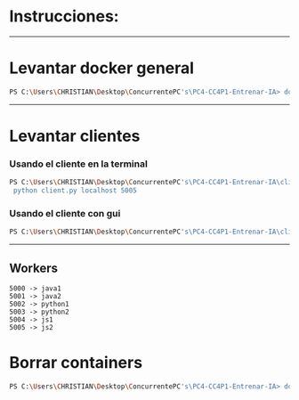 # Instrucciones:
---
# Levantar docker general
```bash
PS C:\Users\CHRISTIAN\Desktop\ConcurrentePC's\PC4-CC4P1-Entrenar-IA> docker compose up -d
```
---

# Levantar clientes
### Usando el cliente en la terminal
```bash
PS C:\Users\CHRISTIAN\Desktop\ConcurrentePC's\PC4-CC4P1-Entrenar-IA\client>
 python client.py localhost 5005
```
### Usando el cliente con gui
```bash
PS C:\Users\CHRISTIAN\Desktop\ConcurrentePC's\PC4-CC4P1-Entrenar-IA\client> python client_gui.py
```
---
## Workers
```
5000 -> java1
5001 -> java2
5002 -> python1
5003 -> python2
5004 -> js1
5005 -> js2
```

# Borrar containers
```bash
PS C:\Users\CHRISTIAN\Desktop\ConcurrentePC's\PC4-CC4P1-Entrenar-IA> docker-compose down   
```
